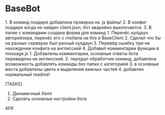 # BaseBot

<changelog v0.0.2>
1. В команд лоадере добавлена проверка на .js файлы!
2. В конфиг лоадере когда не найден client.json, бот аварийно выключается.
3. В папке с командами создана форма для команд

<changelog v0.0.3>
1. Перенёс кулдаун авторейзера, перенёс его с глобала на this в BaseClient
2. Сделал что бы на разных серверах был разный кулдаун
3. Перевёд ошибку при не нахождении конфига на англисский
4. Добавил комментарии функции в message.js

<changelog v0.0.4>
1. Добавлены комментарии, основные ответы бота переведены на англисский.
2. передал обработчик команд, добавлена возможность добавлять команды без папки с категорией
3. в основные места добавлены цвета и выделения важных частей
4. добавлен нормальный readme!

[TASKS]
1. Динамичный Хелп
2. Сделать основные настройки бота 

AFK